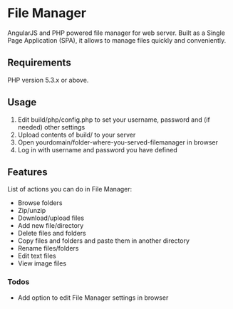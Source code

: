 # File Manager

AngularJS and PHP powered file manager for web server.
Built as a Single Page Application (SPA), it allows to manage files quickly and conveniently.

## Requirements

PHP version 5.3.x or above.

## Usage

  1. Edit build/php/config.php to set your username, password and (if needed) other settings
  2. Upload contents of build/ to your server
  3. Open yourdomain/folder-where-you-served-filemanager in browser
  4. Log in with username and password you have defined

## Features

List of actions you can do in File Manager:

* Browse folders
* Zip/unzip
* Download/upload files
* Add new file/directory
* Delete files and folders
* Copy files and folders and paste them in another directory
* Rename files/folders
* Edit text files
* View image files


### Todos

 - Add option to edit File Manager settings in browser
 
